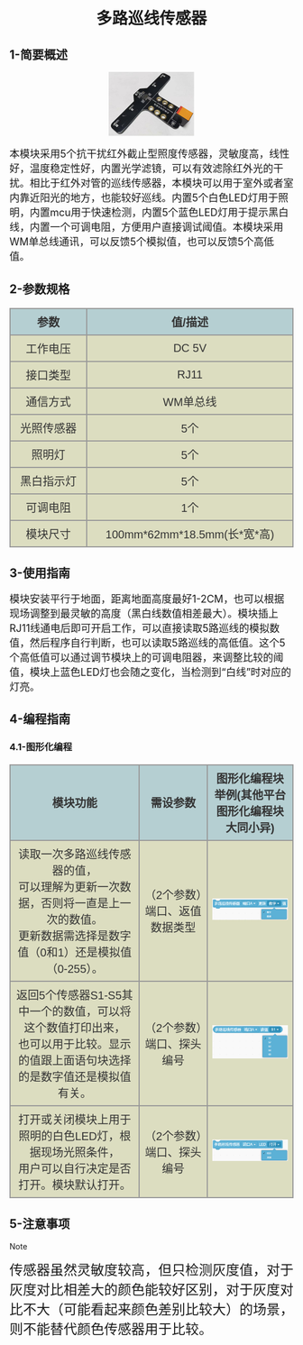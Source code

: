<div align=center>
<h1 class="text-center">多路巡线传感器</h1>
</div>

## **1-简要概述**
<div align=center>
<img src="docs/electronic_modules/rj11/multiple_linefollower/multiple_linefollower.png" width=30%>
</div>

<font size=4>本模块采用5个抗干扰红外截止型照度传感器，灵敏度高，线性好，温度稳定性好，内置光学滤镜，可以有效滤除红外光的干扰。相比于红外对管的巡线传感器，本模块可以用于室外或者室内靠近阳光的地方，也能较好巡线。内置5个白色LED灯用于照明，内置mcu用于快速检测，内置5个蓝色LED灯用于提示黑白线，内置一个可调电阻，方便用户直接调试阈值。本模块采用WM单总线通讯，可以反馈5个模拟值，也可以反馈5个高低值。</font>


## **2-参数规格**

<!-- CSS goes in the document HEAD or added to your external stylesheet -->
<style type="text/css">
table.imagetable {
    font-family: verdana,arial,sans-serif;
    font-size:20px;
    color:#333333;
    border-width: 1px;
    border-color: #999999;
    border-collapse: collapse;
}
table.imagetable th {
    background:#b5cfd2 url('cell-blue.jpg');
    border-width: 2px;
    padding: 8px;
    border-style: solid;
    border-color: #999999;
    text-align: center;
}
table.imagetable td {
    background:#dcddc0 url('cell-grey.jpg');
    border-width: 2px;
    padding: 8px;
    border-style: solid;
    border-color: #999999;
    text-align: center;
}
text{
	font-size: 1cm;
	color: #7ec699;
}
</style>

<!-- Table goes in the document BODY -->
<table class="imagetable" style="display: table; text-align: left;">
<tr>
    <th>参数</th><th>值/描述</th>
</tr>
<tr>
    <td>工作电压</td><td>DC 5V</td>
</tr>
<tr>
    <td>接口类型</td><td>RJ11</td>
</tr>
<tr>
    <td>通信方式</td><td>WM单总线</td>
</tr>
<tr>
    <td>光照传感器</td><td>5个</td>
</tr>
<tr>
    <td>照明灯</td><td>5个</td>
</tr>
<tr>
    <td>黑白指示灯</td><td>5个</td>
</tr>
<tr>
    <td>可调电阻</td><td>1个</td>
</tr>
<tr>
    <td>模块尺寸</td><td>100mm*62mm*18.5mm(长*宽*高)</td>
</tr>
</table>

## **3-使用指南**

<font size=4>模块安装平行于地面，距离地面高度最好1-2CM，也可以根据现场调整到最灵敏的高度（黑白线数值相差最大）。模块插上RJ11线通电后即可开启工作，可以直接读取5路巡线的模拟数值，然后程序自行判断，也可以读取5路巡线的高低值。这个5个高低值可以通过调节模块上的可调电阻器，来调整比较的阈值，模块上蓝色LED灯也会随之变化，当检测到“白线”时对应的灯亮。</font>

## **4-编程指南**
### **4.1-图形化编程**

<table class="imagetable" style="display: table; text-align: left;">
<tr>
    <th>模块功能</th><th>需设参数</th><th>图形化编程块举例(其他平台图形化编程块大同小异)</th>
</tr>
<tr>
    <td>读取一次多路巡线传感器的值，<br>可以理解为更新一次数据，否则将一直是上一次的数值。<br>更新数据需选择是数字值（0和1）还是模拟值（0-255）。
</td><td>（2个参数）端口、返值数据类型</td><td><img src="docs/electronic_modules/rj11/multiple_linefollower/img.png"></td>
</tr>
<tr>
    <td>返回5个传感器S1-S5其中一个的数值，可以将这个数值打印出来，<br>也可以用于比较。显示的值跟上面语句块选择的是数字值还是模拟值有关。
</td><td>（2个参数）端口、探头编号</td><td><img src="docs/electronic_modules/rj11/multiple_linefollower/img_1.png"></td>
</tr>
<tr>
    <td>打开或关闭模块上用于照明的白色LED灯，根据现场光照条件，<br>用户可以自行决定是否打开。模块默认打开。
</td><td>（2个参数）端口、探头编号</td><td><img src="docs/electronic_modules/rj11/multiple_linefollower/img_2.png"></td>
</tr>
</table>

## **5-注意事项**
> [!NOTE]
> <font size=5>传感器虽然灵敏度较高，但只检测灰度值，对于灰度对比相差大的颜色能较好区别，对于灰度对比不大（可能看起来颜色差别比较大）的场景，则不能替代颜色传感器用于比较。</font>
